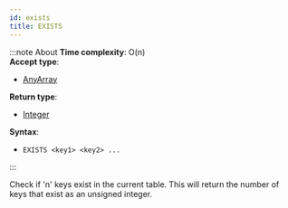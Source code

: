 ```yaml
---
id: exists
title: EXISTS
---
```



:::note About
**Time complexity**: O(n)  
**Accept type**:

- [AnyArray](../protocol/data-types.md#any-array)

**Return type**:

- [Integer](../protocol/skyhash.md#unsigned-integers-)

**Syntax**:

- `EXISTS <key1> <key2> ...`

:::

Check if 'n' keys exist in the current table. This will return the number of keys that exist
as an unsigned integer.

